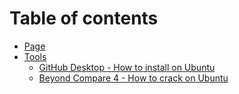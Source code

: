 # Table of contents

* [Page](README.md)
* [Tools](tools/README.md)
  * [GitHub Desktop - How to install on Ubuntu](tools/github-desktop-how-to-install-on-ubuntu.md)
  * [Beyond Compare 4 - How to crack on Ubuntu](tools/beyond-compare-4-how-to-crack-on-ubuntu.md)
